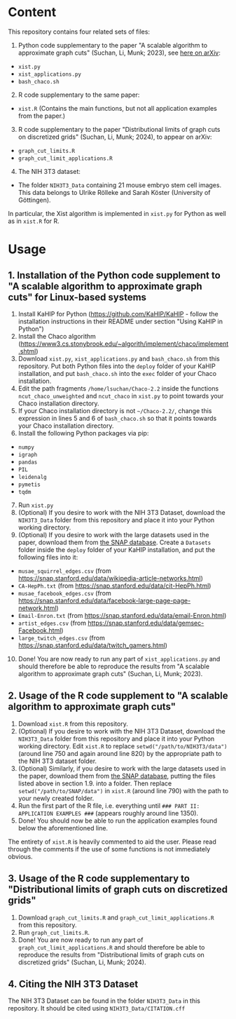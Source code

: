 # Content

This repository contains four related sets of files:

1. Python code supplementary to the paper "A scalable algorithm to approximate graph cuts" (Suchan, Li, Munk; 2023), see [here on arXiv](https://arxiv.org/abs/2308.09613):
 - `xist.py`
 - `xist_applications.py`
 - `bash_chaco.sh`

2. R code supplementary to the same paper:
 - `xist.R` (Contains the main functions, but not all application examples from the paper.)

3. R code supplementary to the paper "Distributional limits of graph cuts on discretized grids" (Suchan, Li, Munk; 2024), to appear on arXiv:
 - `graph_cut_limits.R`
 - `graph_cut_limit_applications.R`

4. The NIH 3T3 dataset:
 - The folder `NIH3T3_Data` containing 21 mouse embryo stem cell images. This data belongs to Ulrike Rölleke and Sarah Köster (University of Göttingen).

In particular, the Xist algorithm is implemented in `xist.py` for Python as well as in `xist.R` for R.


# Usage

## 1. Installation of the Python code supplement to "A scalable algorithm to approximate graph cuts" for Linux-based systems

1. Install KaHIP for Python (https://github.com/KaHIP/KaHIP - follow the installation instructions in their README under section "Using KaHIP in Python")
2. Install the Chaco algorithm (https://www3.cs.stonybrook.edu/~algorith/implement/chaco/implement.shtml)
3. Download `xist.py`, `xist_applications.py` and `bash_chaco.sh` from this repository. Put both Python files into the `deploy` folder of your KaHIP installation, and put `bash_chaco.sh` into the `exec` folder of your Chaco installation.
4. Edit the path fragments `/home/lsuchan/Chaco-2.2` inside the functions `ncut_chaco_unweighted` and `ncut_chaco` in `xist.py` to point towards your Chaco installation directory.
5. If your Chaco installation directory is not `~/Chaco-2.2/`, change this expression in lines 5 and 6 of `bash_chaco.sh` so that it points towards your Chaco installation directory.
6. Install the following Python packages via pip:
 - `numpy`
 - `igraph`
 - `pandas`
 - `PIL`
 - `leidenalg`
 - `pymetis`
 - `tqdm`
7. Run `xist.py`
8. (Optional) If you desire to work with the NIH 3T3 Dataset, download the `NIH3T3_Data` folder from this repository and place it into your Python working directory.
9. (Optional) If you desire to work with the large datasets used in the paper, download them from [the SNAP database](https://snap.stanford.edu/data/). Create a `Datasets` folder inside the `deploy` folder of your KaHIP installation, and put the following files into it:
 - `musae_squirrel_edges.csv` (from https://snap.stanford.edu/data/wikipedia-article-networks.html)
 - `CA-HepPh.txt` (from https://snap.stanford.edu/data/cit-HepPh.html)
 - `musae_facebook_edges.csv` (from https://snap.stanford.edu/data/facebook-large-page-page-network.html)
 - `Email-Enron.txt` (from https://snap.stanford.edu/data/email-Enron.html)
 - `artist_edges.csv` (from https://snap.stanford.edu/data/gemsec-Facebook.html)
 - `large_twitch_edges.csv` (from https://snap.stanford.edu/data/twitch_gamers.html)
10. Done! You are now ready to run any part of `xist_applications.py` and should therefore be able to reproduce the results from "A scalable algorithm to approximate graph cuts" (Suchan, Li, Munk; 2023).


## 2. Usage of the R code supplement to "A scalable algorithm to approximate graph cuts"

1. Download `xist.R` from this repository.
2. (Optional) If you desire to work with the NIH 3T3 Dataset, download the `NIH3T3_Data` folder from this repository and place it into your Python working directory. Edit `xist.R` to replace `setwd("/path/to/NIH3T3/data")` (around line 750 and again around line 820) by the appropriate path to the NIH 3T3 dataset folder.
3. (Optional) Similarly, if you desire to work with the large datasets used in the paper, download them from [the SNAP database](https://snap.stanford.edu/data/), putting the files listed above in section 1.9. into a folder. Then replace `setwd("/path/to/SNAP/data")` in `xist.R` (around line 790) with the path to your newly created folder.
2. Run the first part of the R file, i.e. everything until `### PART II: APPLICATION EXAMPLES ###` (appears roughly around line 1350).
3. Done! You should now be able to run the application examples found below the aforementioned line.

The entirety of `xist.R` is heavily commented to aid the user. Please read through the comments if the use of some functions is not immediately obvious.


## 3. Usage of the R code supplementary to "Distributional limits of graph cuts on discretized grids"

1. Download `graph_cut_limits.R` and `graph_cut_limit_applications.R` from this repository.
2. Run `graph_cut_limits.R`.
3. Done! You are now ready to run any part of `graph_cut_limit_applications.R` and should therefore be able to reproduce the results from "Distributional limits of graph cuts on discretized grids" (Suchan, Li, Munk; 2024).


## 4. Citing the NIH 3T3 Dataset

The NIH 3T3 Dataset can be found in the folder `NIH3T3_Data` in this repository. It should be cited using `NIH3T3_Data/CITATION.cff`
